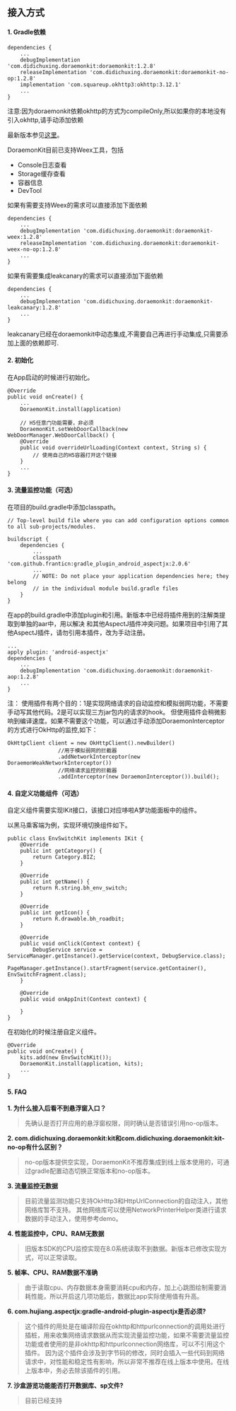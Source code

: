 ## 接入方式

#### 1. Gradle依赖

```
dependencies {
	...
    debugImplementation 'com.didichuxing.doraemonkit:doraemonkit:1.2.8'
    releaseImplementation 'com.didichuxing.doraemonkit:doraemonkit-no-op:1.2.8'
    implementation 'com.squareup.okhttp3:okhttp:3.12.1'
    ...
}
```
注意:因为doraemonkit依赖okhttp的方式为compileOnly,所以如果你的本地没有引入okhttp,请手动添加依赖


最新版本参见[这里](android-ReleaseNotes.md)。

DoraemonKit目前已支持Weex工具，包括

* Console日志查看
* Storage缓存查看
* 容器信息
* DevTool

如果有需要支持Weex的需求可以直接添加下面依赖

```
dependencies {
	...
    debugImplementation 'com.didichuxing.doraemonkit:doraemonkit-weex:1.2.8'
    releaseImplementation 'com.didichuxing.doraemonkit:doraemonkit-weex-no-op:1.2.8'
    ...
}
```

如果有需要集成leakcanary的需求可以直接添加下面依赖

```
dependencies {
	...
    debugImplementation 'com.didichuxing.doraemonkit:doraemonkit-leakcanary:1.2.8'
    ...
}
```
leakcanary已经在doraemonkit中动态集成,不需要自己再进行手动集成,只需要添加上面的依赖即可.


#### 2. 初始化

在App启动的时候进行初始化。

```
@Override
public void onCreate() {
	...
    DoraemonKit.install(application)
     
    // H5任意门功能需要，非必须
    DoraemonKit.setWebDoorCallback(new WebDoorManager.WebDoorCallback() {
    @Override
    public void overrideUrlLoading(Context context, String s) {
        // 使用自己的H5容器打开这个链接
    }
    ...
} 
```


#### 3. 流量监控功能（可选）

在项目的build.gradle中添加classpath。

```
// Top-level build file where you can add configuration options common to all sub-projects/modules.

buildscript {
    dependencies {
        ...
        classpath 'com.github.franticn:gradle_plugin_android_aspectjx:2.0.6'
        ...
        // NOTE: Do not place your application dependencies here; they belong
        // in the individual module build.gradle files
    }
}
```

在app的build.gradle中添加plugin和引用。新版本中已经将插件用到的注解类提取到单独的aar中，用以解决
和其他AspectJ插件冲突问题。如果项目中引用了其他AspectJ插件，请勿引用本插件，改为手动注册。

```
...
apply plugin: 'android-aspectjx'
dependencies {
	...
    debugImplementation 'com.didichuxing.doraemonkit:doraemonkit-aop:1.2.8'
    ...
}
```

注：
使用插件有两个目的：1是实现网络请求的自动监控和模拟弱网功能，不需要手动写其他代码。2是可以实现三方jar包内的请求的hook。
但使用插件会稍微影响到编译速度。如果不需要这个功能，可以通过手动添加DoraemonInterceptor的方式进行OkHttp的监控,如下：

```
OkHttpClient client = new OkHttpClient().newBuilder()
                //用于模拟弱网的拦截器
                .addNetworkInterceptor(new DoraemonWeakNetworkInterceptor())
                //网络请求监控的拦截器
                .addInterceptor(new DoraemonInterceptor()).build();
```
#### 4. 自定义功能组件（可选）

自定义组件需要实现IKit接口，该接口对应哆啦A梦功能面板中的组件。

以黑马乘客端为例，实现环境切换组件如下。

```
public class EnvSwitchKit implements IKit {
    @Override
    public int getCategory() {
        return Category.BIZ;
    }
 
    @Override
    public int getName() {
        return R.string.bh_env_switch;
    }
 
    @Override
    public int getIcon() {
        return R.drawable.bh_roadbit;
    }
 
    @Override
    public void onClick(Context context) {
        DebugService service = ServiceManager.getInstance().getService(context, DebugService.class);
        PageManager.getInstance().startFragment(service.getContainer(), EnvSwitchFragment.class);
    }
 
    @Override
    public void onAppInit(Context context) {
    
    }
}
```

在初始化的时候注册自定义组件。

```
@Override
public void onCreate() {
    kits.add(new EnvSwitchKit());
    DoraemonKit.install(application, kits);
    ...
}
```



#### 5. FAQ

**1. 为什么接入后看不到悬浮窗入口？**

> 先确认是否打开应用的悬浮窗权限，同时确认是否错误引用no-op版本。

**2. com.didichuxing.doraemonkit:kit和com.didichuxing.doraemonkit:kit-no-op有什么区别？**

> no-op版本提供空实现，DoraemonKit不推荐集成到线上版本使用的，可通过gradle配置动态切换正常版本和no-op版本。

**3. 流量监控无数据**

> 目前流量监测功能只支持OkHttp3和HttpUrlConnection的自动注入，其他网络库暂不支持。
> 其他网络库可以使用NetworkPrinterHelper类进行请求数据的手动注入，使用参考demo。

**4. 性能监控中，CPU、RAM无数据**

> 旧版本SDK的CPU监控实现在8.0系统读取不到数据。新版本已修改实现方式，可以正常读取。

**5. 帧率、CPU、RAM数据不准确**

> 由于读取cpu、内存数据本身需要消耗cpu和内存，加上心跳图绘制需要消耗性能，所以开启这几项功能后，数据比app实际使用值有升高。

**6. com.hujiang.aspectjx:gradle-android-plugin-aspectjx是否必须?**

> 这个插件的用处是在编译阶段在okhttp和httpurlconnection的调用处进行插桩，用来收集网络请求数据从而实现流量监控功能，如果不需要流量监控功能或者使用的是非okhttp和httpurlconnection网络库，可以不引用这个插件。
> 因为这个插件会涉及到字节码的修改，同时会插入一些代码到网络请求中，对性能和稳定性有影响，所以非常不推荐在线上版本中使用。在线上版本中，务必去除该插件的引用。

**7. 沙盒游览功能能否打开数据库、sp文件?**

> 目前已经支持